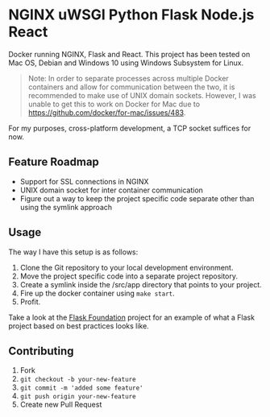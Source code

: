 # NGINX uWSGI Python Flask Node.js React

  Docker running NGINX, Flask and React. This project has been tested on Mac OS, Debian and Windows 10 using Windows Subsystem for Linux.

> Note: In order to separate processes across multiple Docker containers and allow for communication between the two, it is recommended to make use of UNIX domain sockets. However, I was unable to get this to work on Docker for Mac due to https://github.com/docker/for-mac/issues/483.

For my purposes, cross-platform development, a TCP socket suffices for now.

## Feature Roadmap

- Support for SSL connections in NGINX
- UNIX domain socket for inter container communication
- Figure out a way to keep the project specific code separate other than using the symlink approach

## Usage

The way I have this setup is as follows:

1. Clone the Git repository to your local development environment.
1. Move the project specific code into a separate project repository.
1. Create a symlink inside the /src/app directory that points to your project.
1. Fire up the docker container using `make start`.
1. Profit.

Take a look at the [Flask Foundation](https://github.com/JackStouffer/Flask-Foundation) project for an example of what a Flask project based on best practices looks like.

## Contributing

1. Fork
1. `git checkout -b your-new-feature`
1. `git commit -m 'added some feature'`
1. `git push origin your-new-feature`
1. Create new Pull Request
